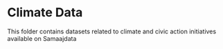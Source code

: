 # Climate Data
This folder contains datasets related to climate and civic action initiatives available on Samaajdata
